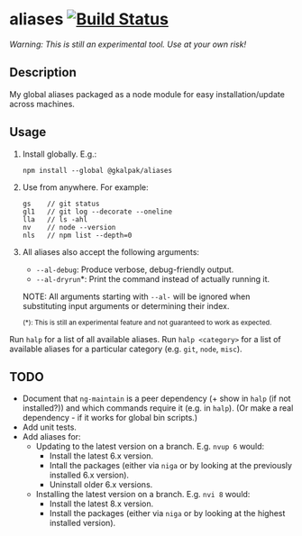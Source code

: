 # aliases [![Build Status][build-status-image]][build-status]

_Warning:_
_This is still an experimental tool._
_Use at your own risk!_


## Description

My global aliases packaged as a node module for easy installation/update across machines.


## Usage

1. Install globally. E.g.:

    ```shell
    npm install --global @gkalpak/aliases
    ```

2. Use from anywhere. For example:

    ```shell
    gs    // git status
    gl1   // git log --decorate --oneline
    lla   // ls -ahl
    nv    // node --version
    nls   // npm list --depth=0
    ```

3. All aliases also accept the following arguments:
    - `--al-debug`: Produce verbose, debug-friendly output.
    - `--al-dryrun`*: Print the command instead of actually running it.

    NOTE: All arguments starting with `--al-` will be ignored when substituting input arguments or determining their
    index.

    <sub>(*): This is still an experimental feature and not guaranteed to work as expected.</sub>

Run `halp` for a list of all available aliases.
Run `halp <category>` for a list of available aliases for a particular category (e.g. `git`, `node`, `misc`).


## TODO

- Document that `ng-maintain` is a peer dependency (+ show in `halp` (if not installed?)) and
    which commands require it (e.g. in `halp`).
    (Or make a real dependency - if it works for global bin scripts.)
- Add unit tests.
- Add aliases for:
  - Updating to the latest version on a branch. E.g. `nvup 6` would:
    - Install the latest 6.x version.
    - Intall the packages (either via `niga` or by looking at the previously installed 6.x version).
    - Uninstall older 6.x versions.
  - Installing the latest version on a branch. E.g. `nvi 8` would:
    - Install the latest 8.x version.
    - Install the packages (either via `niga` or by looking at the highest installed version).


[build-status]: https://travis-ci.org/gkalpak/aliases
[build-status-image]: https://travis-ci.org/gkalpak/aliases.svg?branch=master
